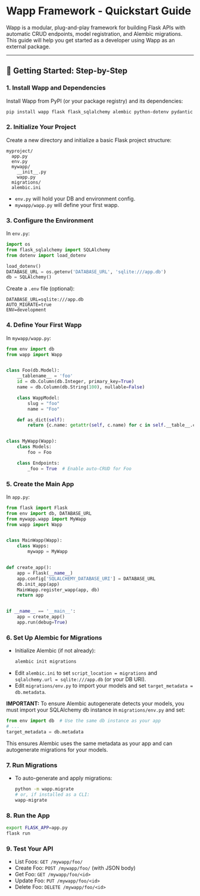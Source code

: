 ﻿# Wapp Framework - Quickstart Guide

Wapp is a modular, plug-and-play framework for building Flask APIs with automatic CRUD endpoints, model registration, and Alembic migrations. This guide will help you get started as a developer using Wapp as an external package.

---

## 🚀 Getting Started: Step-by-Step

### 1. Install Wapp and Dependencies

Install Wapp from PyPI (or your package registry) and its dependencies:

```bash
pip install wapp flask flask_sqlalchemy alembic python-dotenv pydantic
```

### 2. Initialize Your Project

Create a new directory and initialize a basic Flask project structure:

```
myproject/
  app.py
  env.py
  mywapp/
    __init__.py
    wapp.py
  migrations/
  alembic.ini
```

- `env.py` will hold your DB and environment config.
- `mywapp/wapp.py` will define your first wapp.

### 3. Configure the Environment

In `env.py`:
```python
import os
from flask_sqlalchemy import SQLAlchemy
from dotenv import load_dotenv

load_dotenv()
DATABASE_URL = os.getenv('DATABASE_URL', 'sqlite:///app.db')
db = SQLAlchemy()
```

Create a `.env` file (optional):
```
DATABASE_URL=sqlite:///app.db
AUTO_MIGRATE=true
ENV=development
```

### 4. Define Your First Wapp

In `mywapp/wapp.py`:

```python
from env import db
from wapp import Wapp


class Foo(db.Model):
    __tablename__ = 'foo'
    id = db.Column(db.Integer, primary_key=True)
    name = db.Column(db.String(100), nullable=False)

    class WappModel:
        slug = "foo"
        name = "Foo"

    def as_dict(self):
        return {c.name: getattr(self, c.name) for c in self.__table__.columns}


class MyWapp(Wapp):
    class Models:
        foo = Foo

    class Endpoints:
        _foo = True  # Enable auto-CRUD for Foo
```

### 5. Create the Main App

In `app.py`:

```python
from flask import Flask
from env import db, DATABASE_URL
from mywapp.wapp import MyWapp
from wapp import Wapp


class MainWapp(Wapp):
    class Wapps:
        mywapp = MyWapp


def create_app():
    app = Flask(__name__)
    app.config['SQLALCHEMY_DATABASE_URI'] = DATABASE_URL
    db.init_app(app)
    MainWapp.register_wapp(app, db)
    return app


if __name__ == '__main__':
    app = create_app()
    app.run(debug=True)
```

### 6. Set Up Alembic for Migrations

- Initialize Alembic (if not already):
  ```bash
  alembic init migrations
  ```
- Edit `alembic.ini` to set `script_location = migrations` and `sqlalchemy.url = sqlite:///app.db` (or your DB URI).
- Edit `migrations/env.py` to import your models and set `target_metadata = db.metadata`.

**IMPORTANT:**
To ensure Alembic autogenerate detects your models, you must import your SQLAlchemy db instance in `migrations/env.py` and set:

```python
from env import db  # Use the same db instance as your app
# ...
target_metadata = db.metadata
```

This ensures Alembic uses the same metadata as your app and can autogenerate migrations for your models.

### 7. Run Migrations

- To auto-generate and apply migrations:
  ```bash
  python -m wapp.migrate
  # or, if installed as a CLI:
  wapp-migrate
  ```

### 8. Run the App

```bash
export FLASK_APP=app.py
flask run
```

### 9. Test Your API

- List Foos: `GET /mywapp/foo/`
- Create Foo: `POST /mywapp/foo/` (with JSON body)
- Get Foo: `GET /mywapp/foo/<id>`
- Update Foo: `PUT /mywapp/foo/<id>`
- Delete Foo: `DELETE /mywapp/foo/<id>`
